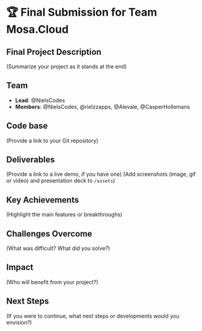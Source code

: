 # 🏆 Final Submission for Team Mosa.Cloud

## Final Project Description
(Summarize your project as it stands at the end)

## Team
- **Lead**: @NielsCodes
- **Members**: @NielsCodes, @rielzzapps, @Alevale, @CasperHollemans

## Code base
(Provide a link to your Git repository)

## Deliverables 
(Provide a link to a live demo, if you have one)
(Add screenshots (image, gif or video) and presentation deck to `/assets`)

## Key Achievements
(Highlight the main features or breakthroughs)

## Challenges Overcome
(What was difficult? What did you solve?)

## Impact
(Who will benefit from your project?)

## Next Steps
(If you were to continue, what next steps or developments would you envision?)
